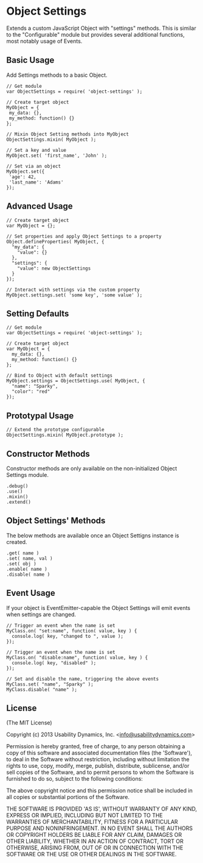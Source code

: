 # Object Settings
Extends a custom JavaScript Object with "settings" methods.
This is similar to the "Configurable" module but provides several additional functions, most notably usage of Events.

## Basic Usage
Add Settings methods to a basic Object.

    // Get module
    var ObjectSettings = require( 'object-settings' );

    // Create target object
    MyObject = {
     my_data: {},
     my_method: function() {}
    };

    // Mixin Object Setting methods into MyObject
    ObjectSettings.mixin( MyObject );

    // Set a key and value
    MyObject.set( 'first_name', 'John' );

    // Set via an object
    MyObject.set({
     'age': 42,
     'last_name': 'Adams'
    });

## Advanced Usage

    // Create target object
    var MyObject = {};

    // Set properties and apply Object Settings to a property
    Object.defineProperties( MyObject, {
      "my_data": {
        "value": {}
      },
      "settings": {
        "value": new ObjectSettings
      }
    });

    // Interact with settings via the custom property
    MyObject.settings.set( 'some key', 'some value' );

## Setting Defaults

    // Get module
    var ObjectSettings = require( 'object-settings' );

    // Create target object
    var MyObject = {
      my_data: {},
      my_method: function() {}
    };

    // Bind to Object with default settings
    MyObject.settings = ObjectSettings.use( MyObject, {
      "name": "Sparky",
      "color": "red"
    });

## Prototypal Usage

    // Extend the prototype configurable
    ObjectSettings.mixin( MyObject.prototype );

## Constructor Methods
Constructor methods are only available on the non-initialized Object Settings module.

    .debug()
    .use()
    .mixin()
    .extend()

## Object Settings' Methods
The below methods are available once an Object Settigns instance is created.

    .get( name )
    .set( name, val )
    .set( obj )
    .enable( name )
    .disable( name )

## Event Usage
If your object is EventEmitter-capable the Object Settings will emit events when settings are changed.

    // Trigger an event when the name is set
    MyClass.on( "set:name", function( value, key ) {
      console.log( key, "changed to ", value );
    });

    // Trigger an event when the name is set
    MyClass.on( "disable:name", function( value, key ) {
      console.log( key, "disabled" );
    });

    // Set and disable the name, triggering the above events
    MyClass.set( "name", "Sparky" );
    MyClass.disable( "name" );

## License

(The MIT License)

Copyright (c) 2013 Usability Dynamics, Inc. &lt;info@usabilitydynamics.com&gt;

Permission is hereby granted, free of charge, to any person obtaining
a copy of this software and associated documentation files (the
'Software'), to deal in the Software without restriction, including
without limitation the rights to use, copy, modify, merge, publish,
distribute, sublicense, and/or sell copies of the Software, and to
permit persons to whom the Software is furnished to do so, subject to
the following conditions:

The above copyright notice and this permission notice shall be
included in all copies or substantial portions of the Software.

THE SOFTWARE IS PROVIDED 'AS IS', WITHOUT WARRANTY OF ANY KIND,
EXPRESS OR IMPLIED, INCLUDING BUT NOT LIMITED TO THE WARRANTIES OF
MERCHANTABILITY, FITNESS FOR A PARTICULAR PURPOSE AND NONINFRINGEMENT.
IN NO EVENT SHALL THE AUTHORS OR COPYRIGHT HOLDERS BE LIABLE FOR ANY
CLAIM, DAMAGES OR OTHER LIABILITY, WHETHER IN AN ACTION OF CONTRACT,
TORT OR OTHERWISE, ARISING FROM, OUT OF OR IN CONNECTION WITH THE
SOFTWARE OR THE USE OR OTHER DEALINGS IN THE SOFTWARE.